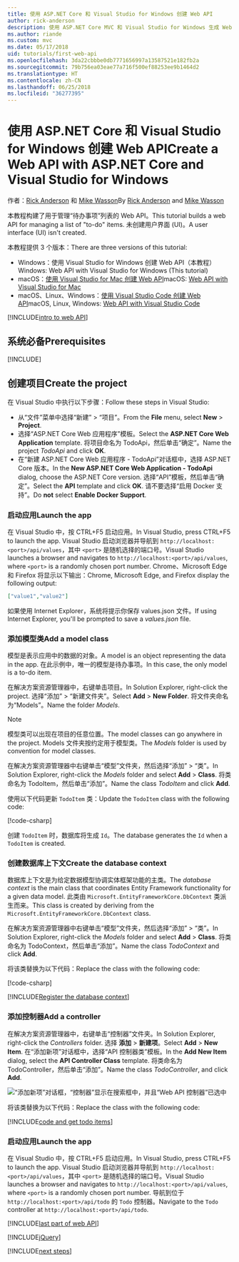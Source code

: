 ```yaml
---
title: 使用 ASP.NET Core 和 Visual Studio for Windows 创建 Web API
author: rick-anderson
description: 使用 ASP.NET Core MVC 和 Visual Studio for Windows 生成 Web API
ms.author: riande
ms.custom: mvc
ms.date: 05/17/2018
uid: tutorials/first-web-api
ms.openlocfilehash: 3da22cbbbe0db7771656997a13587521e182fb2a
ms.sourcegitcommit: 79b756ea03eae77a716f500ef88253ee9b1464d2
ms.translationtype: HT
ms.contentlocale: zh-CN
ms.lasthandoff: 06/25/2018
ms.locfileid: "36277395"
---
```

# <a name="create-a-web-api-with-aspnet-core-and-visual-studio-for-windows"></a><span data-ttu-id="843a9-103">使用 ASP.NET Core 和 Visual Studio for Windows 创建 Web API</span><span class="sxs-lookup"><span data-stu-id="843a9-103">Create a Web API with ASP.NET Core and Visual Studio for Windows</span></span>

<span data-ttu-id="843a9-104">作者：[Rick Anderson](https://twitter.com/RickAndMSFT) 和 [Mike Wasson](https://github.com/mikewasson)</span><span class="sxs-lookup"><span data-stu-id="843a9-104">By [Rick Anderson](https://twitter.com/RickAndMSFT) and [Mike Wasson](https://github.com/mikewasson)</span></span>

<span data-ttu-id="843a9-105">本教程构建了用于管理“待办事项”列表的 Web API。</span><span class="sxs-lookup"><span data-stu-id="843a9-105">This tutorial builds a web API for managing a list of "to-do" items.</span></span> <span data-ttu-id="843a9-106">未创建用户界面 (UI)。</span><span class="sxs-lookup"><span data-stu-id="843a9-106">A user interface (UI) isn't created.</span></span>

<span data-ttu-id="843a9-107">本教程提供 3 个版本：</span><span class="sxs-lookup"><span data-stu-id="843a9-107">There are three versions of this tutorial:</span></span>

* <span data-ttu-id="843a9-108">Windows：使用 Visual Studio for Windows 创建 Web API（本教程）</span><span class="sxs-lookup"><span data-stu-id="843a9-108">Windows: Web API with Visual Studio for Windows (This tutorial)</span></span>
* <span data-ttu-id="843a9-109">macOS：[使用 Visual Studio for Mac 创建 Web API](xref:tutorials/first-web-api-mac)</span><span class="sxs-lookup"><span data-stu-id="843a9-109">macOS: [Web API with Visual Studio for Mac](xref:tutorials/first-web-api-mac)</span></span>
* <span data-ttu-id="843a9-110">macOS、Linux、Windows：[使用 Visual Studio Code 创建 Web API](xref:tutorials/web-api-vsc)</span><span class="sxs-lookup"><span data-stu-id="843a9-110">macOS, Linux, Windows: [Web API with Visual Studio Code](xref:tutorials/web-api-vsc)</span></span>

<!-- WARNING: The code AND images in this doc are used by uid: tutorials/web-api-vsc, tutorials/first-web-api-mac and tutorials/first-web-api. If you change any code/images in this tutorial, update uid: tutorials/web-api-vsc -->

[!INCLUDE[intro to web API](../includes/webApi/intro.md)]

## <a name="prerequisites"></a><span data-ttu-id="843a9-111">系统必备</span><span class="sxs-lookup"><span data-stu-id="843a9-111">Prerequisites</span></span>

[!INCLUDE[](~/includes/net-core-prereqs-windows.md)]

## <a name="create-the-project"></a><span data-ttu-id="843a9-112">创建项目</span><span class="sxs-lookup"><span data-stu-id="843a9-112">Create the project</span></span>

<span data-ttu-id="843a9-113">在 Visual Studio 中执行以下步骤：</span><span class="sxs-lookup"><span data-stu-id="843a9-113">Follow these steps in Visual Studio:</span></span>

* <span data-ttu-id="843a9-114">从“文件”菜单中选择“新建” > “项目”。</span><span class="sxs-lookup"><span data-stu-id="843a9-114">From the **File** menu, select **New** > **Project**.</span></span>
* <span data-ttu-id="843a9-115">选择“ASP.NET Core Web 应用程序”模板。</span><span class="sxs-lookup"><span data-stu-id="843a9-115">Select the **ASP.NET Core Web Application** template.</span></span> <span data-ttu-id="843a9-116">将项目命名为 TodoApi，然后单击“确定”。</span><span class="sxs-lookup"><span data-stu-id="843a9-116">Name the project *TodoApi* and click **OK**.</span></span>
* <span data-ttu-id="843a9-117">在“新建 ASP.NET Core Web 应用程序 - TodoApi”对话框中，选择 ASP.NET Core 版本。</span><span class="sxs-lookup"><span data-stu-id="843a9-117">In the **New ASP.NET Core Web Application - TodoApi** dialog, choose the ASP.NET Core version.</span></span> <span data-ttu-id="843a9-118">选择“API”模板，然后单击“确定”。</span><span class="sxs-lookup"><span data-stu-id="843a9-118">Select the **API** template and click **OK**.</span></span> <span data-ttu-id="843a9-119">请不要选择“启用 Docker 支持”。</span><span class="sxs-lookup"><span data-stu-id="843a9-119">Do **not** select **Enable Docker Support**.</span></span>

### <a name="launch-the-app"></a><span data-ttu-id="843a9-120">启动应用</span><span class="sxs-lookup"><span data-stu-id="843a9-120">Launch the app</span></span>

<span data-ttu-id="843a9-121">在 Visual Studio 中，按 CTRL+F5 启动应用。</span><span class="sxs-lookup"><span data-stu-id="843a9-121">In Visual Studio, press CTRL+F5 to launch the app.</span></span> <span data-ttu-id="843a9-122">Visual Studio 启动浏览器并导航到 `http://localhost:<port>/api/values`，其中 `<port>` 是随机选择的端口号。</span><span class="sxs-lookup"><span data-stu-id="843a9-122">Visual Studio launches a browser and navigates to `http://localhost:<port>/api/values`, where `<port>` is a randomly chosen port number.</span></span> <span data-ttu-id="843a9-123">Chrome、Microsoft Edge 和 Firefox 将显示以下输出：</span><span class="sxs-lookup"><span data-stu-id="843a9-123">Chrome, Microsoft Edge, and Firefox display the following output:</span></span>

```json
["value1","value2"]
```

<span data-ttu-id="843a9-124">如果使用 Internet Explorer，系统将提示你保存 values.json 文件。</span><span class="sxs-lookup"><span data-stu-id="843a9-124">If using Internet Explorer, you'll be prompted to save a *values.json* file.</span></span>

### <a name="add-a-model-class"></a><span data-ttu-id="843a9-125">添加模型类</span><span class="sxs-lookup"><span data-stu-id="843a9-125">Add a model class</span></span>

<span data-ttu-id="843a9-126">模型是表示应用中的数据的对象。</span><span class="sxs-lookup"><span data-stu-id="843a9-126">A model is an object representing the data in the app.</span></span> <span data-ttu-id="843a9-127">在此示例中，唯一的模型是待办事项。</span><span class="sxs-lookup"><span data-stu-id="843a9-127">In this case, the only model is a to-do item.</span></span>

<span data-ttu-id="843a9-128">在解决方案资源管理器中，右键单击项目。</span><span class="sxs-lookup"><span data-stu-id="843a9-128">In Solution Explorer, right-click the project.</span></span> <span data-ttu-id="843a9-129">选择“添加” > “新建文件夹”。</span><span class="sxs-lookup"><span data-stu-id="843a9-129">Select **Add** > **New Folder**.</span></span> <span data-ttu-id="843a9-130">将文件夹命名为“Models”。</span><span class="sxs-lookup"><span data-stu-id="843a9-130">Name the folder *Models*.</span></span>

> [!NOTE]
> <span data-ttu-id="843a9-131">模型类可以出现在项目的任意位置。</span><span class="sxs-lookup"><span data-stu-id="843a9-131">The model classes can go anywhere in the project.</span></span> <span data-ttu-id="843a9-132">Models 文件夹按约定用于模型类。</span><span class="sxs-lookup"><span data-stu-id="843a9-132">The *Models* folder is used by convention for model classes.</span></span>

<span data-ttu-id="843a9-133">在解决方案资源管理器中右键单击“模型”文件夹，然后选择“添加” > “类”。</span><span class="sxs-lookup"><span data-stu-id="843a9-133">In Solution Explorer, right-click the *Models* folder and select **Add** > **Class**.</span></span> <span data-ttu-id="843a9-134">将类命名为 TodoItem，然后单击“添加”。</span><span class="sxs-lookup"><span data-stu-id="843a9-134">Name the class *TodoItem* and click **Add**.</span></span>

<span data-ttu-id="843a9-135">使用以下代码更新 `TodoItem` 类：</span><span class="sxs-lookup"><span data-stu-id="843a9-135">Update the `TodoItem` class with the following code:</span></span>

[!code-csharp[](first-web-api/samples/2.0/TodoApi/Models/TodoItem.cs)]

<span data-ttu-id="843a9-136">创建 `TodoItem` 时，数据库将生成 `Id`。</span><span class="sxs-lookup"><span data-stu-id="843a9-136">The database generates the `Id` when a `TodoItem` is created.</span></span>

### <a name="create-the-database-context"></a><span data-ttu-id="843a9-137">创建数据库上下文</span><span class="sxs-lookup"><span data-stu-id="843a9-137">Create the database context</span></span>

<span data-ttu-id="843a9-138">数据库上下文是为给定数据模型协调实体框架功能的主类。</span><span class="sxs-lookup"><span data-stu-id="843a9-138">The *database context* is the main class that coordinates Entity Framework functionality for a given data model.</span></span> <span data-ttu-id="843a9-139">此类由 `Microsoft.EntityFrameworkCore.DbContext` 类派生而来。</span><span class="sxs-lookup"><span data-stu-id="843a9-139">This class is created by deriving from the `Microsoft.EntityFrameworkCore.DbContext` class.</span></span>

<span data-ttu-id="843a9-140">在解决方案资源管理器中右键单击“模型”文件夹，然后选择“添加” > “类”。</span><span class="sxs-lookup"><span data-stu-id="843a9-140">In Solution Explorer, right-click the *Models* folder and select **Add** > **Class**.</span></span> <span data-ttu-id="843a9-141">将类命名为 TodoContext，然后单击“添加”。</span><span class="sxs-lookup"><span data-stu-id="843a9-141">Name the class *TodoContext* and click **Add**.</span></span>

<span data-ttu-id="843a9-142">将该类替换为以下代码：</span><span class="sxs-lookup"><span data-stu-id="843a9-142">Replace the class with the following code:</span></span>

[!code-csharp[](first-web-api/samples/2.0/TodoApi/Models/TodoContext.cs)]

[!INCLUDE[Register the database context](../includes/webApi/register_dbContext.md)]

### <a name="add-a-controller"></a><span data-ttu-id="843a9-143">添加控制器</span><span class="sxs-lookup"><span data-stu-id="843a9-143">Add a controller</span></span>

<span data-ttu-id="843a9-144">在解决方案资源管理器中，右键单击“控制器”文件夹。</span><span class="sxs-lookup"><span data-stu-id="843a9-144">In Solution Explorer, right-click the *Controllers* folder.</span></span> <span data-ttu-id="843a9-145">选择 **添加** > **新建项**。</span><span class="sxs-lookup"><span data-stu-id="843a9-145">Select **Add** > **New Item**.</span></span> <span data-ttu-id="843a9-146">在“添加新项”对话框中，选择“API 控制器类”模板。</span><span class="sxs-lookup"><span data-stu-id="843a9-146">In the **Add New Item** dialog, select the **API Controller Class** template.</span></span> <span data-ttu-id="843a9-147">将类命名为 TodoController，然后单击“添加”。</span><span class="sxs-lookup"><span data-stu-id="843a9-147">Name the class *TodoController*, and click **Add**.</span></span>

![“添加新项”对话框，“控制器”显示在搜索框中，并且“Web API 控制器”已选中](first-web-api/_static/new_controller.png)

<span data-ttu-id="843a9-149">将该类替换为以下代码：</span><span class="sxs-lookup"><span data-stu-id="843a9-149">Replace the class with the following code:</span></span>

[!INCLUDE[code and get todo items](../includes/webApi/getTodoItems.md)]

### <a name="launch-the-app"></a><span data-ttu-id="843a9-150">启动应用</span><span class="sxs-lookup"><span data-stu-id="843a9-150">Launch the app</span></span>

<span data-ttu-id="843a9-151">在 Visual Studio 中，按 CTRL+F5 启动应用。</span><span class="sxs-lookup"><span data-stu-id="843a9-151">In Visual Studio, press CTRL+F5 to launch the app.</span></span> <span data-ttu-id="843a9-152">Visual Studio 启动浏览器并导航到 `http://localhost:<port>/api/values`，其中 `<port>` 是随机选择的端口号。</span><span class="sxs-lookup"><span data-stu-id="843a9-152">Visual Studio launches a browser and navigates to `http://localhost:<port>/api/values`, where `<port>` is a randomly chosen port number.</span></span> <span data-ttu-id="843a9-153">导航到位于 `http://localhost:<port>/api/todo` 的 `Todo` 控制器。</span><span class="sxs-lookup"><span data-stu-id="843a9-153">Navigate to the `Todo` controller at `http://localhost:<port>/api/todo`.</span></span>

[!INCLUDE[last part of web API](../includes/webApi/end.md)]

[!INCLUDE[jQuery](../includes/webApi/add-jquery.md)]

[!INCLUDE[next steps](../includes/webApi/next.md)]
